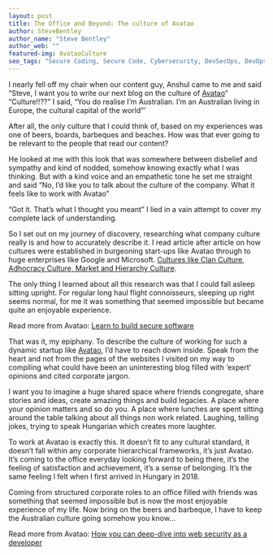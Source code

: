 ```yaml
---
layout: post
title: The Office and Beyond: The culture of Avatao
author: SteveBentley
author_name: "Steve Bentley"
author_web: ""
featured-img: AvataoCulture
seo_tags: "Secure Coding, Secure Code, Cybersecurity, DevSecOps, DevOps"
---
```

<!--excerpt-->

I nearly fell off my chair when our content guy, Anshul came to me and said 
“Steve, I want you to write our next blog on the culture of [Avatao](https://avatao.com)”
“Culture!!??” I said, “You do realise I’m Australian. I’m an Australian living in Europe, the cultural capital of the world”’

After all, the only culture that I could think of, based on my experiences was one of beers, boards, barbeques and beaches. How was that ever going to be relevant to the people that read our content?

He looked at me with this look that was somewhere between disbelief and sympathy and kind of nodded, somehow knowing exactly what I was thinking. But with a kind voice and an empathetic tone he set me straight and said “No, I’d like you to talk about the culture of the company. What it feels like to work with Avatao”

“Got it. That’s what I thought you meant” I lied in a vain attempt to cover my complete lack of understanding.

So I set out on my journey of discovery, researching what company culture really is and how to accurately describe it. I read article after article on how cultures were established in burgeoning start-ups like Avatao through to huge enterprises like Google and Microsoft. [Cultures like Clan Culture, Adhocracy Culture, Market and Hierarchy Culture](https://www.artsfwd.org/4-types-org-culture/). 

 The only thing I learned about all this research was that I could fall asleep sitting upright. For regular long haul flight connoisseurs, sleeping up right seems normal, for me it was something that seemed impossible but became quite an enjoyable experience.


Read more from Avatao: [Learn to build secure software](https://blog.avatao.com/Learn-to-build-secure-software/)


That was it, my epiphany. To describe the culture of working for such a dynamic startup like [Avatao](https://avatao.com), I’d have to reach down inside. Speak from the heart and not from the pages of the websites I visited on my way to compiling what could have been an uninteresting blog filled with ‘expert’ opinions and cited corporate jargon.

I want you to imagine a huge shared space where friends congregate, share stories and ideas, create amazing things and build legacies. A place where your opinion matters and so do you. A place where lunches are spent sitting around the table talking about all things non work related. Laughing, telling jokes, trying to speak Hungarian which creates more laughter. 

To work at Avatao is exactly this. It doesn’t fit to any cultural standard, it doesn’t fall within any corporate hierarchical frameworks, it’s just Avatao.
It’s coming to the office everyday looking forward to being there, it’s the feeling of satisfaction and achievement, it’s a sense of belonging. It’s the same feeling I felt when I first arrived in Hungary in 2018. 

Coming from structured corporate roles to an office filled with friends was something that seemed impossible but is now the most enjoyable experience of my life. Now bring on the beers and barbeque, I have to keep the Australian culture going somehow you know…


Read more from Avatao: [How you can deep-dive into web security as a developer](https://blog.avatao.com/How-to-dive-into-web-security-as-a-developer/)
